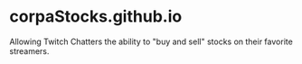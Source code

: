 # corpaStocks.github.io
Allowing Twitch Chatters the ability to "buy and sell" stocks on their favorite streamers.
